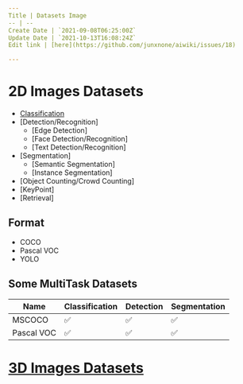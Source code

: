 ```yaml
---
Title | Datasets Image
-- | --
Create Date | `2021-09-08T06:25:00Z`
Update Date | `2021-10-13T16:08:24Z`
Edit link | [here](https://github.com/junxnone/aiwiki/issues/18)

---
```

# 2D Images Datasets

- [Classification](./Datasets_Image_Classification)
- [Detection/Recognition]
  - [Edge Detection]
  - [Face Detection/Recognition]
  - [Text Detection/Recognition]
- [Segmentation]
  - [Semantic Segmentation]
  - [Instance Segmentation]
- [Object Counting/Crowd Counting]
- [KeyPoint]
- [Retrieval]

## Format
- COCO
- Pascal VOC
- YOLO


## Some MultiTask Datasets

Name | Classification | Detection | Segmentation
-- | -- | -- | --
MSCOCO | ✅ | ✅ | ✅ |
Pascal VOC |  ✅ | ✅ | ✅ |


# [3D Images Datasets](/Datasets_Image_3D)
